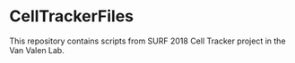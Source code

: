 # CellTrackerFiles
This repository contains scripts from SURF 2018 Cell Tracker project in the Van Valen Lab.
